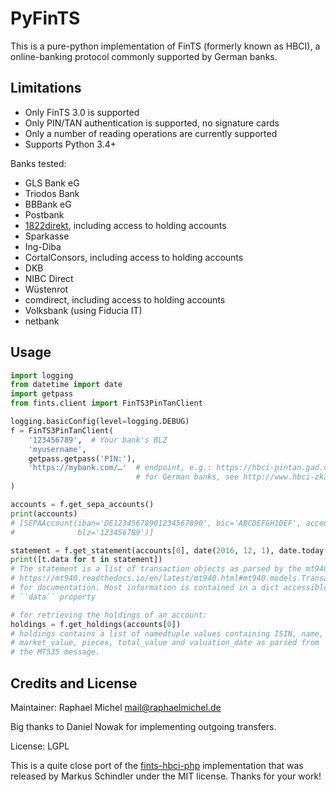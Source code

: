PyFinTS
=======

This is a pure-python implementation of FinTS (formerly known as HBCI), a
online-banking protocol commonly supported by German banks.

Limitations
-----------

* Only FinTS 3.0 is supported
* Only PIN/TAN authentication is supported, no signature cards
* Only a number of reading operations are currently supported
* Supports Python 3.4+

Banks tested:

* GLS Bank eG
* Triodos Bank
* BBBank eG
* Postbank
* [1822direkt](https://www.1822direkt.de/service/zugang-zum-konto/softwarebanking-mit-hbci/), including access to holding accounts
* Sparkasse
* Ing-Diba
* CortalConsors, including access to holding accounts
* DKB
* NIBC Direct
* Wüstenrot
* comdirect, including access to holding accounts
* Volksbank (using Fiducia IT)
* netbank

Usage
-----

```python
import logging
from datetime import date
import getpass
from fints.client import FinTS3PinTanClient

logging.basicConfig(level=logging.DEBUG)
f = FinTS3PinTanClient(
    '123456789',  # Your bank's BLZ
    'myusername',
    getpass.getpass('PIN:'),
    'https://mybank.com/…'  # endpoint, e.g.: https://hbci-pintan.gad.de/cgi-bin/hbciservlet
                            # for German banks, see http://www.hbci-zka.de/institute/institut_auswahl.htm
)

accounts = f.get_sepa_accounts()
print(accounts)
# [SEPAAccount(iban='DE12345678901234567890', bic='ABCDEFGH1DEF', accountnumber='123456790', subaccount='',
#              blz='123456789')]

statement = f.get_statement(accounts[0], date(2016, 12, 1), date.today())
print([t.data for t in statement])
# The statement is a list of transaction objects as parsed by the mt940 parser, see
# https://mt940.readthedocs.io/en/latest/mt940.html#mt940.models.Transaction
# for documentation. Most information is contained in a dict accessible via their
# ``data`` property

# for retrieving the holdings of an account:
holdings = f.get_holdings(accounts[0])
# holdings contains a list of namedtuple values containing ISIN, name,
# market_value, pieces, total_value and valuation_date as parsed from
# the MT535 message.
```

Credits and License
-------------------

Maintainer: Raphael Michel <mail@raphaelmichel.de>

Big thanks to Daniel Nowak for implementing outgoing transfers.

License: LGPL

This is a quite close port of the [fints-hbci-php](https://github.com/mschindler83/fints-hbci-php)
implementation that was released by Markus Schindler under the MIT license.
Thanks for your work!

